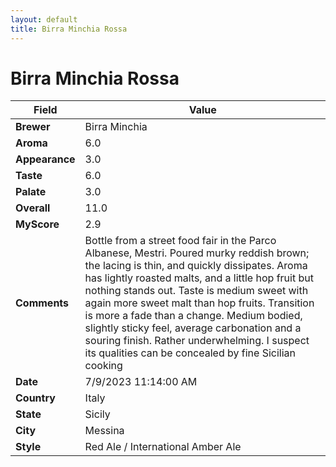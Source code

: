```yaml
---
layout: default
title: Birra Minchia Rossa
---
```


# Birra Minchia Rossa

| Field         | Value                                                                                                   |
|---------------|---------------------------------------------------------------------------------------------------------|
| **Brewer**    | Birra Minchia                                                                                        |
| **Aroma**     | 6.0                                                                                         |
| **Appearance**| 3.0                                                                                    |
| **Taste**     | 6.0                                                                                         |
| **Palate**    | 3.0                                                                                        |
| **Overall**   | 11.0                                                                                       |
| **MyScore**   | 2.9                                                                                       |
| **Comments**  | Bottle from a street food fair in the Parco Albanese, Mestri. Poured murky reddish brown; the lacing is thin, and quickly dissipates. Aroma has lightly roasted malts, and a little hop fruit but nothing stands out. Taste is medium sweet with again more sweet malt than hop fruits. Transition is more a fade than a change. Medium bodied, slightly sticky feel, average carbonation and a souring finish. Rather underwhelming. I suspect its qualities can be concealed by fine Sicilian cooking                                                                                      |
| **Date**      | 7/9/2023 11:14:00 AM                                                                                          |
| **Country**   | Italy                                                                                       |
| **State**     | Sicily                                                                                         |
| **City**      | Messina                                                                                          |
| **Style**     | Red Ale / International Amber Ale                                                                                         |
